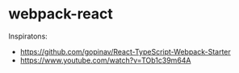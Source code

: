 # webpack-react

Inspiratons:

- https://github.com/gopinav/React-TypeScript-Webpack-Starter
- https://www.youtube.com/watch?v=TOb1c39m64A
